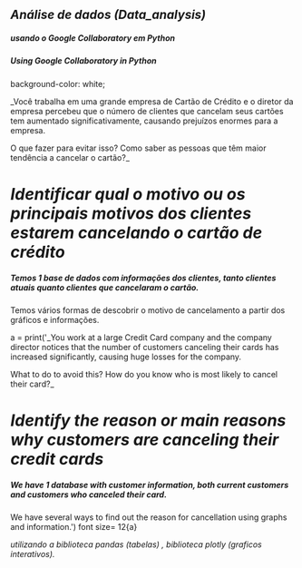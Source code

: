 ## _Análise de dados_         _(Data_analysis)_ 


#####  usando o Google Collaboratory em Python     
#####  Using Google Collaboratory in Python

background-color: white;




_Você trabalha em uma grande empresa de Cartão de Crédito e o diretor da empresa percebeu que o número de clientes que cancelam seus cartões tem aumentado significativamente, causando prejuízos enormes para a empresa.

O que fazer para evitar isso? Como saber as pessoas que têm maior tendência a cancelar o cartão?_

# *Identificar qual o motivo ou os principais motivos dos clientes estarem cancelando o cartão de crédito*


##### Temos 1 base de dados com informações dos clientes, tanto clientes atuais quanto clientes que cancelaram o cartão.
Temos vários formas de descobrir o motivo de cancelamento a partir dos gráficos e informações.

a = print('_You work at a large Credit Card company and the company director notices that the number of customers canceling their cards has increased significantly, causing huge losses for the company.

What to do to avoid this? How do you know who is most likely to cancel their card?_

# *Identify the reason or main reasons why customers are canceling their credit cards*



##### We have 1 database with customer information, both current customers and customers who canceled their card.
We have several ways to find out the reason for cancellation using graphs and information.')
font size= 12{a}




_utilizando a biblioteca pandas (tabelas) , biblioteca plotly (graficos interativos)._

